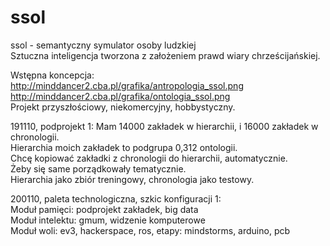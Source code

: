 # ssol  
ssol - semantyczny symulator osoby ludzkiej   
Sztuczna inteligencja tworzona z założeniem prawd wiary chrześcijańskiej.   

Wstępna koncepcja:  
http://minddancer2.cba.pl/grafika/antropologia_ssol.png  
http://minddancer2.cba.pl/grafika/ontologia_ssol.png    
Projekt przyszłościowy, niekomercyjny, hobbystyczny.     

191110, podprojekt 1:
Mam 14000 zakładek w hierarchii, i 16000 zakładek w chronologii.    
Hierarchia moich zakładek to podgrupa 0,312 ontologii.  
Chcę kopiować zakładki z chronologii do hierarchii, automatycznie.     
Żeby się same porządkowały tematycznie.   
Hierarchia jako zbiór treningowy, chronologia jako testowy.  

200110, paleta technologiczna, szkic konfiguracji 1:    
Moduł pamięci: podprojekt zakładek, big data    
Moduł intelektu: gmum, widzenie komputerowe   
Moduł woli: ev3, hackerspace, ros, etapy: mindstorms, arduino, pcb    
